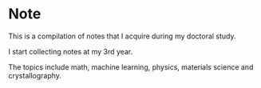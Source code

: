 # Note

This is a compilation of notes that I acquire during my doctoral study.

I start collecting notes at my 3rd year.

The topics include math, machine learning, physics, materials science and crystallography.
